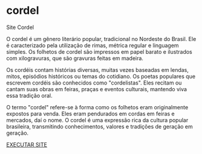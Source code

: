 # cordel
 Site Cordel


O cordel é um gênero literário popular, tradicional no Nordeste do Brasil. Ele é caracterizado pela utilização de rimas, métrica regular e linguagem simples. Os folhetos de cordel são impressos em papel barato e ilustrados com xilogravuras, que são gravuras feitas em madeira.

Os cordéis contam histórias diversas, muitas vezes baseadas em lendas, mitos, episódios históricos ou temas do cotidiano. Os poetas populares que escrevem cordéis são conhecidos como "cordelistas". Eles recitam ou cantam suas obras em feiras, praças e eventos culturais, mantendo viva essa tradição oral.

O termo "cordel" refere-se à forma como os folhetos eram originalmente expostos para venda. Eles eram pendurados em cordas em feiras e mercados, daí o nome. O cordel é uma expressão rica da cultura popular brasileira, transmitindo conhecimentos, valores e tradições de geração em geração.

<a href="https://dayaslva.github.io/cordel/">EXECUTAR SITE</a>